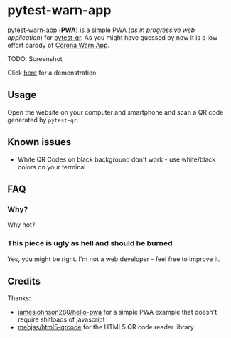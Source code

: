 # pytest-warn-app

pytest-warn-app (**PWA**) is a simple PWA (*as in progressive web application*) for [pytest-qr](https://github.com/evgeni/pytest-qr). As you might have guessed by now it is a low effort parody of [Corona Warn App](https://github.com/corona-warn-app).

TODO: Screenshot

Click [here](https://stdevel.github.io/pytest-warn-app.github.io/) for a demonstration.

## Usage

Open the website on your computer and smartphone and scan a QR code generated by `pytest-qr`.

## Known issues

- White QR Codes on black background don't work - use white/black colors on your terminal

## FAQ

### Why?

Why not?

### This piece is ugly as hell and should be burned

Yes, you might be right. I'm not a web developer - feel free to improve it.

## Credits

Thanks:

- [jamesjohnson280/hello-pwa](https://github.com/jamesjohnson280/hello-pwa) for a simple PWA example that doesn't require shitloads of javascript
- [mebjas/html5-qrcode](https://github.com/mebjas/html5-qrcode) for the HTML5 QR code reader library

